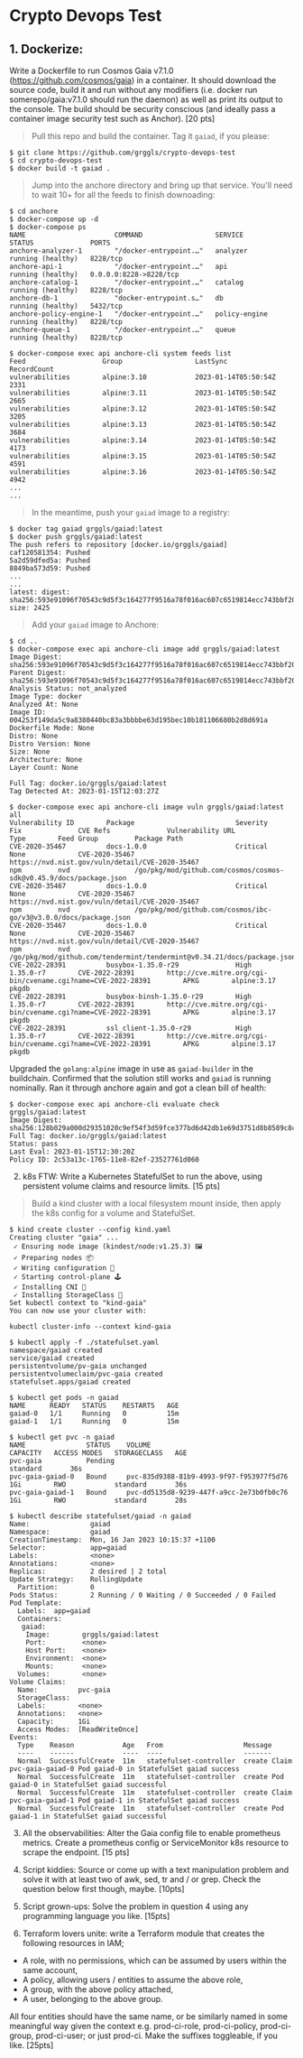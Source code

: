 # Crypto Devops Test

## 1. Dockerize:
Write a Dockerfile to run Cosmos Gaia v7.1.0 (https://github.com/cosmos/gaia) in a
container. It should download the source code, build it and run without any modifiers (i.e. docker run
somerepo/gaia:v7.1.0 should run the daemon) as well as print its output to the console. The build
should be security conscious (and ideally pass a container image security test such as Anchor). [20 pts]

> Pull this repo and build the container. Tag it `gaiad`, if you please:
```
$ git clone https://github.com/grggls/crypto-devops-test
$ cd crypto-devops-test
$ docker build -t gaiad .
```

> Jump into the anchore directory and bring up that service. You'll need to wait 10+ for all the feeds to finish downoading:
```
$ cd anchore
$ docker-compose up -d
$ docker-compose ps
NAME                      COMMAND                  SERVICE             STATUS              PORTS
anchore-analyzer-1        "/docker-entrypoint.…"   analyzer            running (healthy)   8228/tcp
anchore-api-1             "/docker-entrypoint.…"   api                 running (healthy)   0.0.0.0:8228->8228/tcp
anchore-catalog-1         "/docker-entrypoint.…"   catalog             running (healthy)   8228/tcp
anchore-db-1              "docker-entrypoint.s…"   db                  running (healthy)   5432/tcp
anchore-policy-engine-1   "/docker-entrypoint.…"   policy-engine       running (healthy)   8228/tcp
anchore-queue-1           "/docker-entrypoint.…"   queue               running (healthy)   8228/tcp

$ docker-compose exec api anchore-cli system feeds list
Feed                   Group                  LastSync                    RecordCount
vulnerabilities        alpine:3.10            2023-01-14T05:50:54Z        2331
vulnerabilities        alpine:3.11            2023-01-14T05:50:54Z        2665
vulnerabilities        alpine:3.12            2023-01-14T05:50:54Z        3205
vulnerabilities        alpine:3.13            2023-01-14T05:50:54Z        3684
vulnerabilities        alpine:3.14            2023-01-14T05:50:54Z        4173
vulnerabilities        alpine:3.15            2023-01-14T05:50:54Z        4591
vulnerabilities        alpine:3.16            2023-01-14T05:50:54Z        4942
...
...
```

> In the meantime, push your `gaiad` image to a registry:
```
$ docker tag gaiad grggls/gaiad:latest
$ docker push grggls/gaiad:latest
The push refers to repository [docker.io/grggls/gaiad]
caf120581354: Pushed
5a2d59dfed5a: Pushed
8849ba573d59: Pushed
...
...
latest: digest: sha256:593e91096f70543c9d5f3c164277f9516a78f016ac607c6519814ecc743bbf20 size: 2425
```

> Add your `gaiad` image to Anchore:
```
$ cd ..
$ docker-compose exec api anchore-cli image add grggls/gaiad:latest
Image Digest: sha256:593e91096f70543c9d5f3c164277f9516a78f016ac607c6519814ecc743bbf20
Parent Digest: sha256:593e91096f70543c9d5f3c164277f9516a78f016ac607c6519814ecc743bbf20
Analysis Status: not_analyzed
Image Type: docker
Analyzed At: None
Image ID: 004253f149da5c9a8380440bc83a3bbbbe63d195bec10b181106680b2d8d691a
Dockerfile Mode: None
Distro: None
Distro Version: None
Size: None
Architecture: None
Layer Count: None

Full Tag: docker.io/grggls/gaiad:latest
Tag Detected At: 2023-01-15T12:03:27Z

$ docker-compose exec api anchore-cli image vuln grggls/gaiad:latest all
Vulnerability ID        Package                         Severity        Fix              CVE Refs              Vulnerability URL                                                   Type        Feed Group         Package Path
CVE-2020-35467          docs-1.0.0                      Critical        None             CVE-2020-35467        https://nvd.nist.gov/vuln/detail/CVE-2020-35467                     npm         nvd                /go/pkg/mod/github.com/cosmos/cosmos-sdk@v0.45.9/docs/package.json
CVE-2020-35467          docs-1.0.0                      Critical        None             CVE-2020-35467        https://nvd.nist.gov/vuln/detail/CVE-2020-35467                     npm         nvd                /go/pkg/mod/github.com/cosmos/ibc-go/v3@v3.0.0/docs/package.json
CVE-2020-35467          docs-1.0.0                      Critical        None             CVE-2020-35467        https://nvd.nist.gov/vuln/detail/CVE-2020-35467                     npm         nvd                /go/pkg/mod/github.com/tendermint/tendermint@v0.34.21/docs/package.json
CVE-2022-28391          busybox-1.35.0-r29              High            1.35.0-r7        CVE-2022-28391        http://cve.mitre.org/cgi-bin/cvename.cgi?name=CVE-2022-28391        APKG        alpine:3.17        pkgdb
CVE-2022-28391          busybox-binsh-1.35.0-r29        High            1.35.0-r7        CVE-2022-28391        http://cve.mitre.org/cgi-bin/cvename.cgi?name=CVE-2022-28391        APKG        alpine:3.17        pkgdb
CVE-2022-28391          ssl_client-1.35.0-r29           High            1.35.0-r7        CVE-2022-28391        http://cve.mitre.org/cgi-bin/cvename.cgi?name=CVE-2022-28391        APKG        alpine:3.17        pkgdb
```

Upgraded the `golang:alpine` image in use as `gaiad-builder` in the buildchain. Confirmed that the solution still works and `gaiad` is running nominally. Ran it through anchore again and got a clean bill of health:
```
$ docker-compose exec api anchore-cli evaluate check grggls/gaiad:latest
Image Digest: sha256:128b029a000d29351020c9ef54f3d59fce377bd6d42db1e69d3751d8b8589c8c
Full Tag: docker.io/grggls/gaiad:latest
Status: pass
Last Eval: 2023-01-15T12:30:20Z
Policy ID: 2c53a13c-1765-11e8-82ef-23527761d060
```

2. k8s FTW: Write a Kubernetes StatefulSet to run the above, using persistent volume claims and resource limits. [15 pts]

> Build a kind cluster with a local filesystem mount inside, then apply the k8s config for a volume and StatefulSet.
```
$ kind create cluster --config kind.yaml
Creating cluster "gaia" ...
 ✓ Ensuring node image (kindest/node:v1.25.3) 🖼
 ✓ Preparing nodes 📦
 ✓ Writing configuration 📜
 ✓ Starting control-plane 🕹️
 ✓ Installing CNI 🔌
 ✓ Installing StorageClass 💾
Set kubectl context to "kind-gaia"
You can now use your cluster with:

kubectl cluster-info --context kind-gaia
 
$ kubectl apply -f ./statefulset.yaml
namespace/gaiad created
service/gaiad created
persistentvolume/pv-gaia unchanged
persistentvolumeclaim/pvc-gaia created
statefulset.apps/gaiad created

$ kubectl get pods -n gaiad
NAME      READY   STATUS    RESTARTS   AGE
gaiad-0   1/1     Running   0          15m
gaiad-1   1/1     Running   0          15m

$ kubectl get pvc -n gaiad
NAME               STATUS    VOLUME                                     CAPACITY   ACCESS MODES   STORAGECLASS   AGE
pvc-gaia           Pending                                                                        standard       36s
pvc-gaia-gaiad-0   Bound     pvc-835d9388-81b9-4993-9f97-f953977f5d76   1Gi        RWO            standard       36s
pvc-gaia-gaiad-1   Bound     pvc-dd5135d8-9239-447f-a9cc-2e73b0fb0c76   1Gi        RWO            standard       28s

$ kubectl describe statefulset/gaiad -n gaiad
Name:               gaiad
Namespace:          gaiad
CreationTimestamp:  Mon, 16 Jan 2023 10:15:37 +1100
Selector:           app=gaiad
Labels:             <none>
Annotations:        <none>
Replicas:           2 desired | 2 total
Update Strategy:    RollingUpdate
  Partition:        0
Pods Status:        2 Running / 0 Waiting / 0 Succeeded / 0 Failed
Pod Template:
  Labels:  app=gaiad
  Containers:
   gaiad:
    Image:        grggls/gaiad:latest
    Port:         <none>
    Host Port:    <none>
    Environment:  <none>
    Mounts:       <none>
  Volumes:        <none>
Volume Claims:
  Name:          pvc-gaia
  StorageClass:
  Labels:        <none>
  Annotations:   <none>
  Capacity:      1Gi
  Access Modes:  [ReadWriteOnce]
Events:
  Type    Reason            Age   From                    Message
  ----    ------            ----  ----                    -------
  Normal  SuccessfulCreate  11m   statefulset-controller  create Claim pvc-gaia-gaiad-0 Pod gaiad-0 in StatefulSet gaiad success
  Normal  SuccessfulCreate  11m   statefulset-controller  create Pod gaiad-0 in StatefulSet gaiad successful
  Normal  SuccessfulCreate  11m   statefulset-controller  create Claim pvc-gaia-gaiad-1 Pod gaiad-1 in StatefulSet gaiad success
  Normal  SuccessfulCreate  11m   statefulset-controller  create Pod gaiad-1 in StatefulSet gaiad successful
```

3. All the observabilities: Alter the Gaia config file to enable prometheus metrics. Create a prometheus
config or ServiceMonitor k8s resource to scrape the endpoint. [15 pts]

4. Script kiddies: Source or come up with a text manipulation problem and solve it with at least two of awk,
sed, tr and / or grep. Check the question below first though, maybe. [10pts]

5. Script grown-ups: Solve the problem in question 4 using any programming language you like. [15pts]

6. Terraform lovers unite: write a Terraform module that creates the following resources in IAM;
- A role, with no permissions, which can be assumed by users within the same account,
- A policy, allowing users / entities to assume the above role,
- A group, with the above policy attached,
- A user, belonging to the above group.

All four entities should have the same name, or be similarly named in some meaningful way given the
context e.g. prod-ci-role, prod-ci-policy, prod-ci-group, prod-ci-user; or just prod-ci. Make the suffixes
toggleable, if you like. [25pts]
